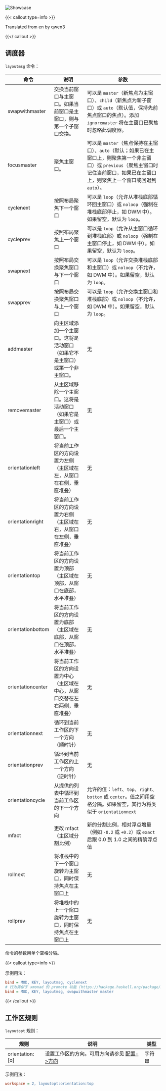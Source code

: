 ![Showcase](https://user-images.githubusercontent.com/43317083/179357849-321f042c-f536-44b3-9e6f-371df5321836.gif)

{{< callout type=info >}}

Translated from en by qwen3

{{</ callout >}}

## 调度器

`layoutmsg` 命令：

| 命令 | 说明 | 参数 |
| --- | --- | --- |
| swapwithmaster | 交换当前窗口与主窗口。如果当前窗口是主窗口，则与第一个子窗口交换。 | 可以是 `master`（新焦点为主窗口）、`child`（新焦点为新子窗口）或 `auto`（默认值，保持先前焦点窗口的焦点）。添加 `ignoremaster` 将在主窗口已聚焦时忽略此调度器。 |
| focusmaster | 聚焦主窗口。 | 可以是 `master`（焦点保持在主窗口）、`auto`（默认；如果已在主窗口上，则聚焦第一个非主窗口）或 `previous`（聚焦主窗口时记住当前窗口，如果已在主窗口上，则聚焦上一个窗口或回退到 `auto`）。 |
| cyclenext | 按照布局聚焦下一个窗口 | 可以是 `loop`（允许从堆栈底部循环回主窗口）或 `noloop`（强制在堆栈底部停止，如 DWM 中）。如果留空，默认为 `loop`。 |
| cycleprev | 按照布局聚焦上一个窗口 | 可以是 `loop`（允许从主窗口循环到堆栈底部）或 `noloop`（强制在主窗口停止，如 DWM 中）。如果留空，默认为 `loop`。 |
| swapnext | 按照布局交换聚焦窗口与下一个窗口 | 可以是 `loop`（允许交换堆栈底部和主窗口）或 `noloop`（不允许，如 DWM 中）。如果留空，默认为 `loop`。 |
| swapprev | 按照布局交换聚焦窗口与上一个窗口 | 可以是 `loop`（允许交换主窗口和堆栈底部）或 `noloop`（不允许，如 DWM 中）。如果留空，默认为 `loop`。 |
| addmaster | 向主区域添加一个主窗口。这将是活动窗口（如果它不是主窗口）或第一个非主窗口。 | 无 |
| removemaster | 从主区域移除一个主窗口。这将是活动窗口（如果它是主窗口）或最后一个主窗口。 | 无 |
| orientationleft | 将当前工作区的方向设置为左侧（主区域在左，从窗口在右侧，垂直堆叠） | 无 |
| orientationright | 将当前工作区的方向设置为右侧（主区域在右，从窗口在左侧，垂直堆叠） | 无 |
| orientationtop | 将当前工作区的方向设置为顶部（主区域在顶部，从窗口在底部，水平堆叠） | 无 |
| orientationbottom | 将当前工作区的方向设置为底部（主区域在底部，从窗口在顶部，水平堆叠） | 无 |
| orientationcenter | 将当前工作区的方向设置为中心（主区域在中心，从窗口交替在左右两侧，垂直堆叠） | 无 |
| orientationnext | 循环到当前工作区的下一个方向（顺时针） | 无 |
| orientationprev | 循环到当前工作区的上一个方向（逆时针） | 无 |
| orientationcycle | 从提供的列表中循环到当前工作区的下一个方向 | 允许的值：`left`、`top`、`right`、`bottom` 或 `center`。值之间用空格分隔。如果留空，其行为将类似于 `orientationnext` |
| mfact | 更改 mfact（主区域分割比例） | 新的分割比例，相对浮点增量（例如 `-0.2` 或 `+0.2`）或 `exact` 后跟 0.0 到 1.0 之间的精确浮点值 |
| rollnext | 将堆栈中的下一个窗口旋转为主窗口，同时保持焦点在主窗口上 | 无 |
| rollprev | 将堆栈中的上一个窗口旋转为主窗口，同时保持焦点在主窗口上 | 无 |

命令的参数用单个空格分隔。

{{< callout type=info >}}

示例用法：

```ini
bind = MOD, KEY, layoutmsg, cyclenext
# 行为类似于 xmonad 的 promote 功能 (https://hackage.haskell.org/package/xmonad-contrib-0.17.1/docs/XMonad-Actions-Promote.html)
bind = MOD, KEY, layoutmsg, swapwithmaster master
```

{{< /callout >}}

## 工作区规则

`layoutopt` 规则：

| 规则 | 说明 | 类型 |
| --- | --- | --- |
| orientation:[o] | 设置工作区的方向。可用方向请参见 [配置->方向](#config) | 字符串 |

示例用法：

```ini
workspace = 2, layoutopt:orientation:top
```
